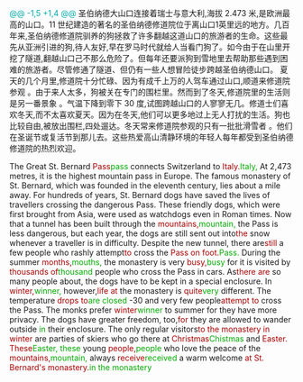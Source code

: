 



<span style="color:#0AA">@@ -1,5 +1,4 @@</span>
圣伯纳德大山口连接着瑞士与意大利,海拔 2.473 米,是欧洲最高的山口。11 世纪建造的著名的圣伯纳德修道院位于离山口1英里远的地方。几百年来,圣伯纳德修道院驯养的狗拯救了许多翻越这道山口的旅游者的生命。这些最先从亚洲引进的狗,待人友好,早在罗马时代就给人当看门狗了。如今由于在山里开挖了隧道,翻越山口己不那么危险了。但每年还要派狗到雪地里去帮助那些遇到困难的旅游者。尽管修通了隧道、但仍有一些人想冒险徒步跨越圣伯纳德山口。
夏天的几个月里,修道院十分忙碌、因为有成千上万的人驾车通过山口,顺道来修道院参观 。由于来人太多，狗被关在专门的围栏里。然而到了冬天,修道院里的生活则是另一番景象 。气温下降到零下 30 度,试图跨越山口的人寥寥无几。修道士们喜欢冬天,而不太喜欢夏天。因为在冬天,他们可以更多地过上无人打扰的生活。狗也比较自由,被放出围栏,四处遛达。冬天常来修道院参观的只有一批批滑雪者 。他们在圣诞节或复活节到那儿去。这些热爱高山清静环境的年轻人每年都受到圣伯纳德修道院的热烈欢迎。

The Great St. Bernard <span style="color:#A00">Pass</span><span style="color:#0A0">pass</span> connects Switzerland to <span style="color:#A00">Italy.</span><span style="color:#0A0">Italy,</span> At 2,473 metres, it is the highest mountain pass in Europe. The famous monastery of St. Bernard, which was founded in the eleventh century, lies about a mile away. For hundreds of years, St. Bernard dogs have saved the lives of travellers crossing the dangerous Pass. These friendly dogs, which were first brought from Asia, were used as watchdogs even in Roman times. Now that a tunnel has been built through the <span style="color:#A00">mountains,</span><span style="color:#0A0">mountain,</span> the Pass is less dangerous, but each year, the dogs are still sent out into<span style="color:#A00">the</span> snow whenever a traveller is in difficulty. Despite the new tunnel, there are<span style="color:#A00">still</span> a few people who rashly attempt<span style="color:#A00">to</span> cross the <span style="color:#A00">Pass on foot.</span><span style="color:#0A0">Pass.</span> During the summer <span style="color:#A00">months,</span><span style="color:#0A0">mouths,</span> the monastery is very <span style="color:#A00">busy,</span><span style="color:#0A0">busy</span> for it is visited by <span style="color:#A00">thousands of</span><span style="color:#0A0">thousand</span> people who cross the Pass in cars. As<span style="color:#A00">there are</span> so many people about, the dogs have to be kept in a special enclosure. In <span style="color:#A00">winter,</span><span style="color:#0A0">winner,</span> however,<span style="color:#A00">life at</span> the monastery is <span style="color:#A00">quite</span><span style="color:#0A0">very</span> different. The temperature <span style="color:#A00">drops to</span><span style="color:#0A0">are closed</span> -30 and very few people<span style="color:#A00">attempt to</span> cross the Pass. The monks prefer <span style="color:#A00">winter</span><span style="color:#0A0">winner</span> to summer for they have more privacy. The dogs have greater freedom, too,<span style="color:#A00">for</span> they are allowed to wander outside <span style="color:#0A0">in</span> their enclosure. The only regular visitors<span style="color:#A00">to the monastery in winter</span> are parties of skiers who go there at <span style="color:#A00">Christmas</span><span style="color:#0A0">Chistmas</span> and <span style="color:#A00">Easter. These</span><span style="color:#0A0">Easter, these</span> young <span style="color:#A00">people,</span><span style="color:#0A0">people</span> who love the peace of the <span style="color:#A00">mountains,</span><span style="color:#0A0">mountain,</span> always <span style="color:#A00">receive</span><span style="color:#0A0">received</span> a warm welcome <span style="color:#A00">at St. Bernard's monastery.</span><span style="color:#0A0">in the monastery</span>
